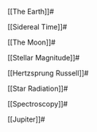 [[The Earth]]#

[[Sidereal Time]]#

[[The Moon]]#

[[Stellar Magnitude]]#

[[Hertzsprung Russell]]#

[[Star Radiation]]#

[[Spectroscopy]]#

[[Jupiter]]#
